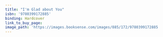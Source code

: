 ```yaml
---
title: "I'm Glad about You"
isbn: '9780399172885'
binding: Hardcover
link_to_buy_page:
image_path: 'https://images.booksense.com/images/885/172/9780399172885.jpg'
---
```


